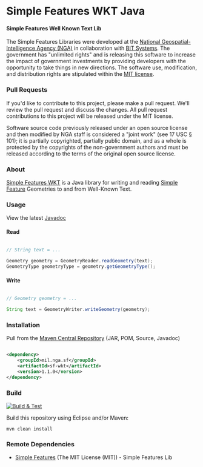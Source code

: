 # Simple Features WKT Java

#### Simple Features Well Known Text Lib ####

The Simple Features Libraries were developed at the [National Geospatial-Intelligence Agency (NGA)](http://www.nga.mil/) in collaboration with [BIT Systems](https://www.caci.com/bit-systems/). The government has "unlimited rights" and is releasing this software to increase the impact of government investments by providing developers with the opportunity to take things in new directions. The software use, modification, and distribution rights are stipulated within the [MIT license](http://choosealicense.com/licenses/mit/).

### Pull Requests ###
If you'd like to contribute to this project, please make a pull request. We'll review the pull request and discuss the changes. All pull request contributions to this project will be released under the MIT license.

Software source code previously released under an open source license and then modified by NGA staff is considered a "joint work" (see 17 USC § 101); it is partially copyrighted, partially public domain, and as a whole is protected by the copyrights of the non-government authors and must be released according to the terms of the original open source license.

### About ###

[Simple Features WKT](http://ngageoint.github.io/simple-features-wkt-java/) is a Java library for writing and reading [Simple Feature](https://github.com/ngageoint/simple-features-java) Geometries to and from Well-Known Text.

### Usage ###

View the latest [Javadoc](http://ngageoint.github.io/simple-features-wkt-java/docs/api/)

#### Read ####

```java

// String text = ...

Geometry geometry = GeometryReader.readGeometry(text);
GeometryType geometryType = geometry.getGeometryType();

```

#### Write ####

```java

// Geometry geometry = ...

String text = GeometryWriter.writeGeometry(geometry);

```

### Installation ###

Pull from the [Maven Central Repository](http://search.maven.org/#artifactdetails|mil.nga.sf|sf-wkt|1.1.0|jar) (JAR, POM, Source, Javadoc)

```xml

<dependency>
    <groupId>mil.nga.sf</groupId>
    <artifactId>sf-wkt</artifactId>
    <version>1.1.0</version>
</dependency>

```

### Build ###

[![Build & Test](https://github.com/ngageoint/simple-features-wkt-java/workflows/Build%20&%20Test/badge.svg)](https://github.com/ngageoint/simple-features-wkt-java/actions/workflows/build-test.yml)

Build this repository using Eclipse and/or Maven:

    mvn clean install

### Remote Dependencies ###

* [Simple Features](https://github.com/ngageoint/simple-features-java) (The MIT License (MIT)) - Simple Features Lib
